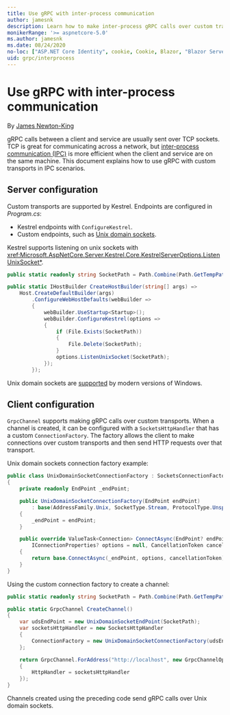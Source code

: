 ```yaml
---
title: Use gRPC with inter-process communication
author: jamesnk
description: Learn how to make inter-process gRPC calls over custom transports.
monikerRange: '>= aspnetcore-5.0'
ms.author: jamesnk
ms.date: 08/24/2020
no-loc: ["ASP.NET Core Identity", cookie, Cookie, Blazor, "Blazor Server", "Blazor WebAssembly", "Identity", "Let's Encrypt", Razor, SignalR]
uid: grpc/interprocess
---
```

# Use gRPC with inter-process communication

By [James Newton-King](https://twitter.com/jamesnk)

gRPC calls between a client and service are usually sent over TCP sockets. TCP is great for communicating across a network, but [inter-process communication (IPC)](https://wikipedia.org/wiki/Inter-process_communication) is more efficient when the client and service are on the same machine. This document explains how to use gRPC with custom transports in IPC scenarios.

## Server configuration

Custom transports are supported by Kestrel. Endpoints are configured in *Program.cs*:

* Kestrel endpoints with `ConfigureKestrel`.
* Custom endpoints, such as [Unix domain sockets](https://wikipedia.org/wiki/Unix_domain_socket).

Kestrel supports listening on unix sockets with <xref:Microsoft.AspNetCore.Server.Kestrel.Core.KestrelServerOptions.ListenUnixSocket*>.

```csharp
public static readonly string SocketPath = Path.Combine(Path.GetTempPath(), "socket.tmp");

public static IHostBuilder CreateHostBuilder(string[] args) =>
    Host.CreateDefaultBuilder(args)
        .ConfigureWebHostDefaults(webBuilder =>
        {
            webBuilder.UseStartup<Startup>();
            webBuilder.ConfigureKestrel(options =>
            {
                if (File.Exists(SocketPath))
                {
                    File.Delete(SocketPath);
                }
                options.ListenUnixSocket(SocketPath);
            });
        });
```

Unix domain sockets are [supported](https://devblogs.microsoft.com/commandline/af_unix-comes-to-windows/) by modern versions of Windows.

## Client configuration

`GrpcChannel` supports making gRPC calls over custom transports. When a channel is created, it can be configured with a `SocketsHttpHandler` that has a custom `ConnectionFactory`. The factory allows the client to make connections over custom transports and then send HTTP requests over that transport.

Unix domain sockets connection factory example:

```csharp
public class UnixDomainSocketConnectionFactory : SocketsConnectionFactory
{
    private readonly EndPoint _endPoint;

    public UnixDomainSocketConnectionFactory(EndPoint endPoint)
        : base(AddressFamily.Unix, SocketType.Stream, ProtocolType.Unspecified)
    {
        _endPoint = endPoint;
    }

    public override ValueTask<Connection> ConnectAsync(EndPoint? endPoint,
        IConnectionProperties? options = null, CancellationToken cancellationToken = default)
    {
        return base.ConnectAsync(_endPoint, options, cancellationToken);
    }
}
```

Using the custom connection factory to create a channel:

```csharp
public static readonly string SocketPath = Path.Combine(Path.GetTempPath(), "socket.tmp");

public static GrpcChannel CreateChannel()
{
    var udsEndPoint = new UnixDomainSocketEndPoint(SocketPath);
    var socketsHttpHandler = new SocketsHttpHandler
    {
        ConnectionFactory = new UnixDomainSocketConnectionFactory(udsEndPoint)
    };

    return GrpcChannel.ForAddress("http://localhost", new GrpcChannelOptions
    {
        HttpHandler = socketsHttpHandler
    });
}
```

Channels created using the preceding code send gRPC calls over Unix domain sockets.
